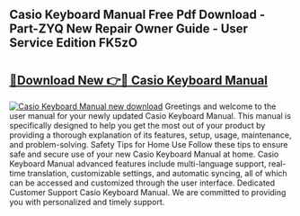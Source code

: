 ## Casio Keyboard Manual Free Pdf Download - Part-ZYQ New Repair Owner Guide - User Service Edition FK5zO

# <h2><a href="http://bc2500.oget.top/?id=Casio+Keyboard+Manual">🔗Download New 👉🔴 Casio Keyboard Manual</a></h2>

[![Casio Keyboard Manual new download](https://i.imgur.com/5g1atiW.png)](http://bc2500.oget.top/?id=Casio+Keyboard+Manual)
Greetings and welcome to the user manual for your newly updated Casio Keyboard Manual. This manual is specifically designed to help you get the most out of your product by providing a thorough explanation of its features, setup, usage, maintenance, and problem-solving. Safety Tips for Home Use Follow these tips to ensure safe and secure use of your new Casio Keyboard Manual at home. Casio Keyboard Manual advanced features include multi-language support, real-time translation, customizable settings, and automatic syncing, all of which can be accessed and customized through the user interface. Dedicated Customer Support Casio Keyboard Manual. We are committed to providing you with personalized and timely support.
